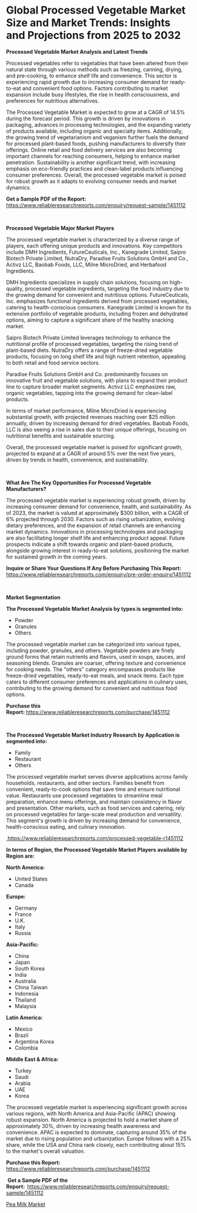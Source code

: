 <p><h1>Global Processed Vegetable Market Size and Market Trends: Insights and Projections from 2025 to 2032</h1></p><p><strong>Processed Vegetable Market Analysis and Latest Trends</strong></p>
<p><p>Processed vegetables refer to vegetables that have been altered from their natural state through various methods such as freezing, canning, drying, and pre-cooking, to enhance shelf life and convenience. This sector is experiencing rapid growth due to increasing consumer demand for ready-to-eat and convenient food options. Factors contributing to market expansion include busy lifestyles, the rise in health consciousness, and preferences for nutritious alternatives.</p><p>The Processed Vegetable Market is expected to grow at a CAGR of 14.5% during the forecast period. This growth is driven by innovations in packaging, advances in processing technologies, and the expanding variety of products available, including organic and specialty items. Additionally, the growing trend of vegetarianism and veganism further fuels the demand for processed plant-based foods, pushing manufacturers to diversify their offerings. Online retail and food delivery services are also becoming important channels for reaching consumers, helping to enhance market penetration. Sustainability is another significant trend, with increasing emphasis on eco-friendly practices and clean-label products influencing consumer preferences. Overall, the processed vegetable market is poised for robust growth as it adapts to evolving consumer needs and market dynamics.</p></p>
<p><strong>Get a Sample PDF of the Report:&nbsp;</strong> <a href="https://www.reliableresearchreports.com/enquiry/request-sample/1451112?utm_campaign=2380&utm_medium=2&utm_source=Github&utm_content=ia&utm_term=14022025&utm_id=processed-vegetable">https://www.reliableresearchreports.com/enquiry/request-sample/1451112</a></p>
<p>&nbsp;</p>
<p><strong>Processed Vegetable Major Market Players</strong></p>
<p><p>The processed vegetable market is characterized by a diverse range of players, each offering unique products and innovations. Key competitors include DMH Ingredients, FutureCeuticals, Inc., Kanegrade Limited, Saipro Biotech Private Limited, NutraDry, Paradise Fruits Solutions GmbH and Co., Activz LLC, Baobab Foods, LLC, Milne MicroDried, and Herbafood Ingredients. </p><p>DMH Ingredients specializes in supply chain solutions, focusing on high-quality, processed vegetable ingredients, targeting the food industry due to the growing demand for convenient and nutritious options. FutureCeuticals, Inc. emphasizes functional ingredients derived from processed vegetables, catering to health-conscious consumers. Kanegrade Limited is known for its extensive portfolio of vegetable products, including frozen and dehydrated options, aiming to capture a significant share of the healthy snacking market.</p><p>Saipro Biotech Private Limited leverages technology to enhance the nutritional profile of processed vegetables, targeting the rising trend of plant-based diets. NutraDry offers a range of freeze-dried vegetable products, focusing on long shelf life and high nutrient retention, appealing to both retail and food service sectors.</p><p>Paradise Fruits Solutions GmbH and Co. predominantly focuses on innovative fruit and vegetable solutions, with plans to expand their product line to capture broader market segments. Activz LLC emphasizes raw, organic vegetables, tapping into the growing demand for clean-label products.</p><p>In terms of market performance, Milne MicroDried is experiencing substantial growth, with projected revenues reaching over $25 million annually, driven by increasing demand for dried vegetables. Baobab Foods, LLC is also seeing a rise in sales due to their unique offerings, focusing on nutritional benefits and sustainable sourcing.</p><p>Overall, the processed vegetable market is poised for significant growth, projected to expand at a CAGR of around 5% over the next five years, driven by trends in health, convenience, and sustainability.</p></p>
<p>&nbsp;</p>
<p><strong>What Are The Key Opportunities For Processed Vegetable Manufacturers?</strong></p>
<p><p>The processed vegetable market is experiencing robust growth, driven by increasing consumer demand for convenience, health, and sustainability. As of 2023, the market is valued at approximately $300 billion, with a CAGR of 6% projected through 2030. Factors such as rising urbanization, evolving dietary preferences, and the expansion of retail channels are enhancing market dynamics. Innovations in processing technologies and packaging are also facilitating longer shelf life and enhancing product appeal. Future prospects indicate a shift towards organic and plant-based products, alongside growing interest in ready-to-eat solutions, positioning the market for sustained growth in the coming years.</p></p>
<p><strong>Inquire or Share Your Questions If Any Before Purchasing This Report:</strong> <a href="https://www.reliableresearchreports.com/enquiry/pre-order-enquiry/1451112?utm_campaign=2380&utm_medium=2&utm_source=Github&utm_content=ia&utm_term=14022025&utm_id=processed-vegetable">https://www.reliableresearchreports.com/enquiry/pre-order-enquiry/1451112</a></p>
<p>&nbsp;</p>
<p><strong>Market Segmentation</strong></p>
<p><strong>The Processed Vegetable Market Analysis by types is segmented into:</strong></p>
<p><ul><li>Powder</li><li>Granules</li><li>Others</li></ul></p>
<p><p>The processed vegetable market can be categorized into various types, including powder, granules, and others. Vegetable powders are finely ground forms that retain nutrients and flavors, used in soups, sauces, and seasoning blends. Granules are coarser, offering texture and convenience for cooking needs. The "others" category encompasses products like freeze-dried vegetables, ready-to-eat meals, and snack items. Each type caters to different consumer preferences and applications in culinary uses, contributing to the growing demand for convenient and nutritious food options.</p></p>
<p><strong>Purchase this Report:&nbsp;</strong><a href="https://www.reliableresearchreports.com/purchase/1451112?utm_campaign=2380&utm_medium=2&utm_source=Github&utm_content=ia&utm_term=14022025&utm_id=processed-vegetable">https://www.reliableresearchreports.com/purchase/1451112</a></p>
<p>&nbsp;</p>
<p><strong>The Processed Vegetable Market Industry Research by Application is segmented into:</strong></p>
<p><ul><li>Family</li><li>Restaurant</li><li>Others</li></ul></p>
<p><p>The processed vegetable market serves diverse applications across family households, restaurants, and other sectors. Families benefit from convenient, ready-to-cook options that save time and ensure nutritional value. Restaurants use processed vegetables to streamline meal preparation, enhance menu offerings, and maintain consistency in flavor and presentation. Other markets, such as food services and catering, rely on processed vegetables for large-scale meal production and versatility. This segment's growth is driven by increasing demand for convenience, health-conscious eating, and culinary innovation.</p></p>
<p><a href="https://www.reliableresearchreports.com/processed-vegetable-r1451112?utm_campaign=2380&utm_medium=2&utm_source=Github&utm_content=ia&utm_term=14022025&utm_id=processed-vegetable">&nbsp;https://www.reliableresearchreports.com/processed-vegetable-r1451112</a></p>
<p><strong>In terms of Region, the Processed Vegetable Market Players available by Region are:</strong></p>
<p>
    <p> <strong> North America: </strong>
        <ul>
            <li>United States</li>
            <li>Canada</li>
        </ul>
        </p> 
    <p> <strong> Europe: </strong>
        <ul>
            <li>Germany</li>
            <li>France</li>
            <li>U.K.</li>
            <li>Italy</li>
            <li>Russia</li>
        </ul>
        </p> 
    <p> <strong> Asia-Pacific: </strong>
        <ul>
            <li>China</li>
            <li>Japan</li>
            <li>South Korea</li>
            <li>India</li>
            <li>Australia</li>
            <li>China Taiwan</li>
            <li>Indonesia</li>
            <li>Thailand</li>
            <li>Malaysia</li>
        </ul>
        </p> 
    <p> <strong> Latin America: </strong>
        <ul>
            <li>Mexico</li>
            <li>Brazil</li>
            <li>Argentina Korea</li>
            <li>Colombia</li>
        </ul>
        </p> 
    <p> <strong> Middle East & Africa: </strong>
        <ul>
            <li>Turkey</li>
            <li>Saudi</li>
            <li>Arabia</li>
            <li>UAE</li>
            <li>Korea</li>
        </ul>
    </p>
    </p>
<p><p>The processed vegetable market is experiencing significant growth across various regions, with North America and Asia-Pacific (APAC) showing robust expansion. North America is projected to hold a market share of approximately 30%, driven by increasing health awareness and convenience. APAC is expected to dominate, capturing around 35% of the market due to rising population and urbanization. Europe follows with a 25% share, while the USA and China rank closely, each contributing about 15% to the market's overall valuation.</p></p>
<p><strong>Purchase this Report: </strong><a href="https://www.reliableresearchreports.com/purchase/1451112?utm_campaign=2380&utm_medium=2&utm_source=Github&utm_content=ia&utm_term=14022025&utm_id=processed-vegetable">https://www.reliableresearchreports.com/purchase/1451112</a></p>
<p>&nbsp;<strong>Get a Sample PDF of the Report:&nbsp;&nbsp;</strong><a href="https://www.reliableresearchreports.com/enquiry/request-sample/1451112?utm_campaign=2380&utm_medium=2&utm_source=Github&utm_content=ia&utm_term=14022025&utm_id=processed-vegetable">https://www.reliableresearchreports.com/enquiry/request-sample/1451112</a></p>
<p><strong></strong></p>
<p><p><a href="https://github.com/dolorespeddico90/Market-Research-Report-List-1/blob/main/pea-milk-market.md?utm_campaign=2380&utm_medium=2&utm_source=Github&utm_content=ia&utm_term=14022025&utm_id=processed-vegetable">Pea Milk Market</a></p></p>